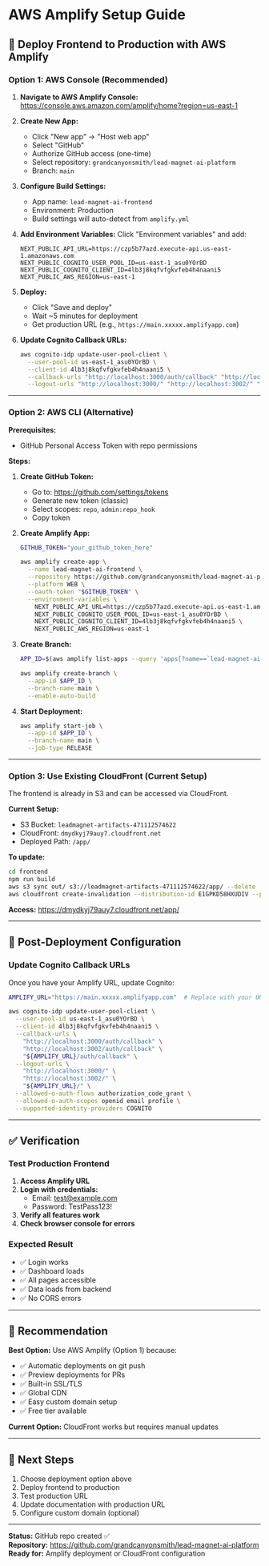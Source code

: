 # AWS Amplify Setup Guide

## 🚀 Deploy Frontend to Production with AWS Amplify

### Option 1: AWS Console (Recommended)

1. **Navigate to AWS Amplify Console:**
   https://console.aws.amazon.com/amplify/home?region=us-east-1

2. **Create New App:**
   - Click "New app" → "Host web app"
   - Select "GitHub"
   - Authorize GitHub access (one-time)
   - Select repository: `grandcanyonsmith/lead-magnet-ai-platform`
   - Branch: `main`

3. **Configure Build Settings:**
   - App name: `lead-magnet-ai-frontend`
   - Environment: Production
   - Build settings will auto-detect from `amplify.yml`

4. **Add Environment Variables:**
   Click "Environment variables" and add:
   ```
   NEXT_PUBLIC_API_URL=https://czp5b77azd.execute-api.us-east-1.amazonaws.com
   NEXT_PUBLIC_COGNITO_USER_POOL_ID=us-east-1_asu0YOrBD
   NEXT_PUBLIC_COGNITO_CLIENT_ID=4lb3j8kqfvfgkvfeb4h4naani5
   NEXT_PUBLIC_AWS_REGION=us-east-1
   ```

5. **Deploy:**
   - Click "Save and deploy"
   - Wait ~5 minutes for deployment
   - Get production URL (e.g., `https://main.xxxxx.amplifyapp.com`)

6. **Update Cognito Callback URLs:**
   ```bash
   aws cognito-idp update-user-pool-client \
     --user-pool-id us-east-1_asu0YOrBD \
     --client-id 4lb3j8kqfvfgkvfeb4h4naani5 \
     --callback-urls "http://localhost:3000/auth/callback" "http://localhost:3002/auth/callback" "https://YOUR-AMPLIFY-URL/auth/callback" \
     --logout-urls "http://localhost:3000/" "http://localhost:3002/" "https://YOUR-AMPLIFY-URL/"
   ```

---

### Option 2: AWS CLI (Alternative)

**Prerequisites:**
- GitHub Personal Access Token with repo permissions

**Steps:**

1. **Create GitHub Token:**
   - Go to: https://github.com/settings/tokens
   - Generate new token (classic)
   - Select scopes: `repo`, `admin:repo_hook`
   - Copy token

2. **Create Amplify App:**
   ```bash
   GITHUB_TOKEN="your_github_token_here"
   
   aws amplify create-app \
     --name lead-magnet-ai-frontend \
     --repository https://github.com/grandcanyonsmith/lead-magnet-ai-platform \
     --platform WEB \
     --oauth-token "$GITHUB_TOKEN" \
     --environment-variables \
       NEXT_PUBLIC_API_URL=https://czp5b77azd.execute-api.us-east-1.amazonaws.com \
       NEXT_PUBLIC_COGNITO_USER_POOL_ID=us-east-1_asu0YOrBD \
       NEXT_PUBLIC_COGNITO_CLIENT_ID=4lb3j8kqfvfgkvfeb4h4naani5 \
       NEXT_PUBLIC_AWS_REGION=us-east-1
   ```

3. **Create Branch:**
   ```bash
   APP_ID=$(aws amplify list-apps --query 'apps[?name==`lead-magnet-ai-frontend`].appId' --output text)
   
   aws amplify create-branch \
     --app-id $APP_ID \
     --branch-name main \
     --enable-auto-build
   ```

4. **Start Deployment:**
   ```bash
   aws amplify start-job \
     --app-id $APP_ID \
     --branch-name main \
     --job-type RELEASE
   ```

---

### Option 3: Use Existing CloudFront (Current Setup)

The frontend is already in S3 and can be accessed via CloudFront.

**Current Setup:**
- S3 Bucket: `leadmagnet-artifacts-471112574622`
- CloudFront: `dmydkyj79auy7.cloudfront.net`
- Deployed Path: `/app/`

**To update:**
```bash
cd frontend
npm run build
aws s3 sync out/ s3://leadmagnet-artifacts-471112574622/app/ --delete
aws cloudfront create-invalidation --distribution-id E1GPKD58HXUDIV --paths "/app/*"
```

**Access:**
https://dmydkyj79auy7.cloudfront.net/app/

---

## 🔧 Post-Deployment Configuration

### Update Cognito Callback URLs

Once you have your Amplify URL, update Cognito:

```bash
AMPLIFY_URL="https://main.xxxxx.amplifyapp.com"  # Replace with your URL

aws cognito-idp update-user-pool-client \
  --user-pool-id us-east-1_asu0YOrBD \
  --client-id 4lb3j8kqfvfgkvfeb4h4naani5 \
  --callback-urls \
    "http://localhost:3000/auth/callback" \
    "http://localhost:3002/auth/callback" \
    "${AMPLIFY_URL}/auth/callback" \
  --logout-urls \
    "http://localhost:3000/" \
    "http://localhost:3002/" \
    "${AMPLIFY_URL}/" \
  --allowed-o-auth-flows authorization_code_grant \
  --allowed-o-auth-scopes openid email profile \
  --supported-identity-providers COGNITO
```

---

## ✅ Verification

### Test Production Frontend

1. **Access Amplify URL**
2. **Login with credentials:**
   - Email: test@example.com
   - Password: TestPass123!
3. **Verify all features work**
4. **Check browser console for errors**

### Expected Result
- ✅ Login works
- ✅ Dashboard loads
- ✅ All pages accessible
- ✅ Data loads from backend
- ✅ No CORS errors

---

## 🎯 Recommendation

**Best Option:** Use AWS Amplify (Option 1) because:
- ✅ Automatic deployments on git push
- ✅ Preview deployments for PRs
- ✅ Built-in SSL/TLS
- ✅ Global CDN
- ✅ Easy custom domain setup
- ✅ Free tier available

**Current Option:** CloudFront works but requires manual updates

---

## 📝 Next Steps

1. Choose deployment option above
2. Deploy frontend to production
3. Test production URL
4. Update documentation with production URL
5. Configure custom domain (optional)

---

**Status:** GitHub repo created ✅  
**Repository:** https://github.com/grandcanyonsmith/lead-magnet-ai-platform  
**Ready for:** Amplify deployment or CloudFront configuration

